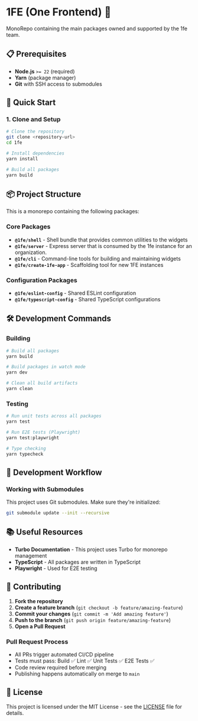 # 1FE (One Frontend) 🚀

MonoRepo containing the main packages owned and supported by the 1fe team.

## 📋 Prerequisites

- **Node.js** `>= 22` (required)
- **Yarn** (package manager)
- **Git** with SSH access to submodules

## 🚀 Quick Start

### 1. Clone and Setup

```bash
# Clone the repository
git clone <repository-url>
cd 1fe

# Install dependencies
yarn install

# Build all packages
yarn build
```

## 📦 Project Structure

This is a monorepo containing the following packages:

### Core Packages

- **`@1fe/shell`** - Shell bundle that provides common utilities to the widgets
- **`@1fe/server`** - Express server that is consumed by the 1fe instance for an organization.  
- **`@1fe/cli`** - Command-line tools for building and maintaining widgets
- **`@1fe/create-1fe-app`** - Scaffolding tool for new 1FE instances

### Configuration Packages

- **`@1fe/eslint-config`** - Shared ESLint configuration
- **`@1fe/typescript-config`** - Shared TypeScript configurations

## 🛠️ Development Commands

### Building

```bash
# Build all packages
yarn build

# Build packages in watch mode
yarn dev

# Clean all build artifacts
yarn clean
```

### Testing

```bash
# Run unit tests across all packages
yarn test

# Run E2E tests (Playwright)
yarn test:playwright

# Type checking
yarn typecheck
```

## 📖 Development Workflow

### Working with Submodules

This project uses Git submodules. Make sure they're initialized:

```bash
git submodule update --init --recursive
```

## 📚 Useful Resources

- **Turbo Documentation** - This project uses Turbo for monorepo management
- **TypeScript** - All packages are written in TypeScript
- **Playwright** - Used for E2E testing

## 🤝 Contributing

1. **Fork the repository**
2. **Create a feature branch** (`git checkout -b feature/amazing-feature`)
3. **Commit your changes** (`git commit -m 'Add amazing feature'`)
4. **Push to the branch** (`git push origin feature/amazing-feature`)
5. **Open a Pull Request**

### Pull Request Process

- All PRs trigger automated CI/CD pipeline
- Tests must pass: Build ✅ Lint ✅ Unit Tests ✅ E2E Tests ✅
- Code review required before merging
- Publishing happens automatically on merge to `main`

## 📄 License

This project is licensed under the MIT License - see the [LICENSE](LICENSE) file for details.
